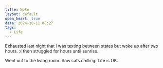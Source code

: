 ```yaml
---
title: Note
layout: default
open_heart: true
date: 2024-10-11 08:27
tags:
  - Life
---
```


Exhausted last night that I was texting between states but  woke up after two hours. :( then struggled for hours until sunrise.

Went out to the living room. Saw cats chilling. Life is OK.
